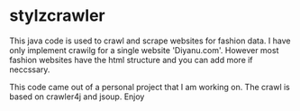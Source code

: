 # stylzcrawler
This java code is used to crawl and scrape websites for fashion data. I have only implement crawilg for a single website 'Diyanu.com'. 
However most fashion websites have the html structure and you can add more if neccssary.

This code came out of a personal project that I am working on. The crawl is based on crawler4j and jsoup. Enjoy


